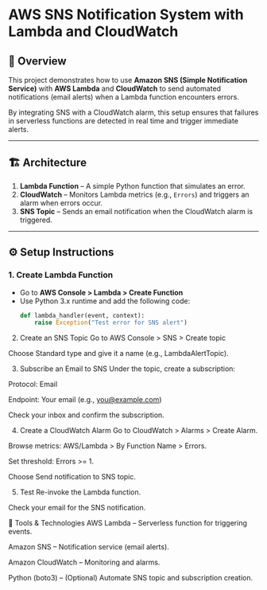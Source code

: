 # AWS SNS Notification System with Lambda and CloudWatch

## 📌 Overview
This project demonstrates how to use **Amazon SNS (Simple Notification Service)** with **AWS Lambda** and **CloudWatch** to send automated notifications (email alerts) when a Lambda function encounters errors.

By integrating SNS with a CloudWatch alarm, this setup ensures that failures in serverless functions are detected in real time and trigger immediate alerts.

---

## 🏗️ Architecture
1. **Lambda Function** – A simple Python function that simulates an error.
2. **CloudWatch** – Monitors Lambda metrics (e.g., `Errors`) and triggers an alarm when errors occur.
3. **SNS Topic** – Sends an email notification when the CloudWatch alarm is triggered.

---

## ⚙️ Setup Instructions

### **1. Create Lambda Function**
- Go to **AWS Console > Lambda > Create Function**
- Use Python 3.x runtime and add the following code:
  ```python
  def lambda_handler(event, context):
      raise Exception("Test error for SNS alert")

2. Create an SNS Topic
Go to AWS Console > SNS > Create topic

Choose Standard type and give it a name (e.g., LambdaAlertTopic).

3. Subscribe an Email to SNS
Under the topic, create a subscription:

Protocol: Email

Endpoint: Your email (e.g., you@example.com)

Check your inbox and confirm the subscription.

4. Create a CloudWatch Alarm
Go to CloudWatch > Alarms > Create Alarm.

Browse metrics: AWS/Lambda > By Function Name > Errors.

Set threshold: Errors >= 1.

Choose Send notification to SNS topic.

5. Test
Re-invoke the Lambda function.

Check your email for the SNS notification.

🧰 Tools & Technologies
AWS Lambda – Serverless function for triggering events.

Amazon SNS – Notification service (email alerts).

Amazon CloudWatch – Monitoring and alarms.

Python (boto3) – (Optional) Automate SNS topic and subscription creation.

